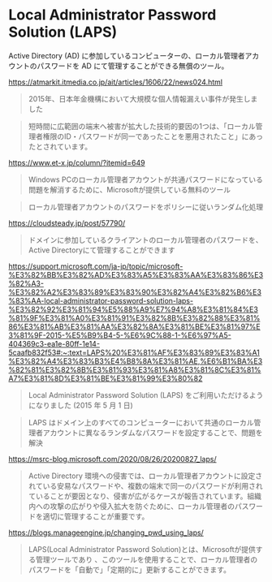# Local Administrator Password Solution (LAPS)

Active Directory (AD) に参加しているコンピューターの、ローカル管理者アカウントのパスワードを AD にて管理することができる無償のツール。

https://atmarkit.itmedia.co.jp/ait/articles/1606/22/news024.html

> 2015年、日本年金機構において大規模な個人情報漏えい事件が発生しました

> 短時間に広範囲の端末へ被害が拡大した技術的要因の1つは、「ローカル管理者権限のID・パスワードが同一であったことを悪用されたこと」にあったとされています。

https://www.et-x.jp/column/?itemid=649

> Windows PCのローカル管理者アカウントが共通パスワードになっている問題を解消するために、Microsoftが提供している無料のツール

> ローカル管理者アカウントのパスワードをポリシーに従いランダム化処理

https://cloudsteady.jp/post/57790/

> ドメインに参加しているクライアントのローカル管理者のパスワードを、Active Directoryにて管理することができます

https://support.microsoft.com/ja-jp/topic/microsoft-%E3%82%BB%E3%82%AD%E3%83%A5%E3%83%AA%E3%83%86%E3%82%A3-%E3%82%A2%E3%83%89%E3%83%90%E3%82%A4%E3%82%B6%E3%83%AA-local-administrator-password-solution-laps-%E3%82%92%E3%81%94%E5%88%A9%E7%94%A8%E3%81%84%E3%81%9F%E3%81%A0%E3%81%91%E3%82%8B%E3%82%88%E3%81%86%E3%81%AB%E3%81%AA%E3%82%8A%E3%81%BE%E3%81%97%E3%81%9F-2015-%E5%B9%B4-5-%E6%9C%88-1-%E6%97%A5-404369c3-ea1e-80ff-1e14-5caafb832f53#:~:text=LAPS%20%E3%81%AF%E3%83%89%E3%83%A1%E3%82%A4%E3%83%B3%E4%B8%8A%E3%81%AE,%E6%B1%BA%E3%82%81%E3%82%8B%E3%81%93%E3%81%A8%E3%81%8C%E3%81%A7%E3%81%8D%E3%81%BE%E3%81%99%E3%80%82

> Local Administrator Password Solution (LAPS) をご利用いただけるようになりました (2015 年 5 月 1 日)

> LAPS はドメイン上のすべてのコンピューターにおいて共通のローカル管理者アカウントに異なるランダムなパスワードを設定することで、問題を解決

https://msrc-blog.microsoft.com/2020/08/26/20200827_laps/

> Active Directory 環境への侵害では、ローカル管理者アカウントに設定されている安易なパスワードや、複数の端末で同一のパスワードが利用されていることが要因となり、侵害が広がるケースが報告されています。組織内への攻撃の広がりや侵入拡大を防ぐために、ローカル管理者のパスワードを適切に管理することが重要です。

https://blogs.manageengine.jp/changing_pwd_using_laps/

> LAPS(Local Administrator Password Solution)とは、Microsoftが提供する管理ツールであり 、このツールを使用することで、ローカル管理者のパスワードを「自動で」「定期的に」更新することができます。

